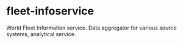 # fleet-infoservice
World Fleet Information service. Data aggregator for various source systems, analytical service.
